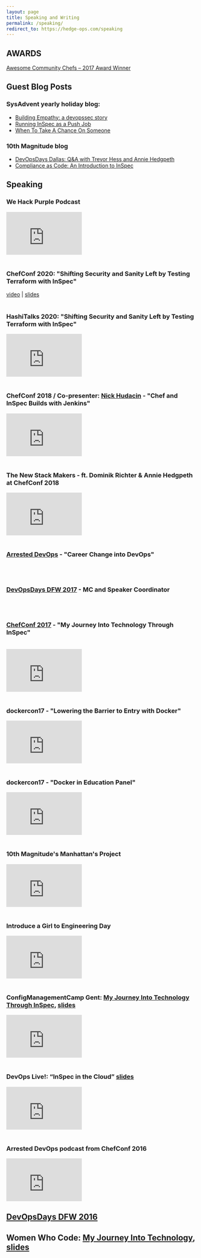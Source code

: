 ```yaml
---
layout: page
title: Speaking and Writing
permalink: /speaking/
redirect_to: https://hedge-ops.com/speaking
---
```


## AWARDS

[Awesome Community Chefs – 2017 Award Winner](https://blog.chef.io/2017/06/08/awesome-community-chefs-2017-award-winners/)

## Guest Blog Posts

### SysAdvent yearly holiday blog:

* [Building Empathy: a devopssec story](http://sysadvent.blogspot.com/2016/12/day-3-building-empathy-devopsec-story.html?utm_content=buffer1c4b0&utm_medium=social&utm_source=twitter.com&utm_campaign=buffer)
* [Running InSpec as a Push Job](http://sysadvent.blogspot.com/2017/12/day-7-running-inspec-as-push-job.html)
* [When To Take A Chance On Someone](https://sysadvent.blogspot.com/2019/12/day-11-when-to-take-chance-on-someone.html)

### 10th Magnitude blog

* [DevOpsDays Dallas: Q&A with Trevor Hess and Annie Hedgpeth](http://www.10thmagnitude.com/tech-blog/devopsdays-dallas/)
* [Compliance as Code: An Introduction to InSpec](https://www.10thmagnitude.com/tech-blog/compliance-code-introduction-inspec/)

## Speaking

### We Hack Purple Podcast

<iframe width="200" height="113" src="https://www.youtube.com/embed/DglcW9s1sfE" title="YouTube video player" frameborder="0" allow="accelerometer; autoplay; clipboard-write; encrypted-media; gyroscope; picture-in-picture" allowfullscreen></iframe>
<br/>
<br/>

### ChefConf 2020: "Shifting Security and Sanity Left by Testing Terraform with InSpec"

[video](https://eviacms.evia.events/embed/insights?mid=ce6de89e-c37f-4530-8222-40fdb67a2b2c&startTime=0&endTime=2250) | [slides](https://eviacloudlivestore.blob.core.windows.net/unsecure/Event_1353/AnnieHedgpeth_A2.mp4/Resource/CHEFInSpecTerraformDemo.pptx)
<br/>
<br/>

### HashiTalks 2020: "Shifting Security and Sanity Left by Testing Terraform with InSpec"

<iframe width="200" height="113" src="https://www.youtube.com/embed/q1Vx02N1_vo" frameborder="0" allowfullscreen></iframe>
<br/>
<br/>

### ChefConf 2018 / Co-presenter: [Nick Hudacin](https://nickhudacin.wordpress.com/) - "Chef and InSpec Builds with Jenkins"

<iframe width="200" height="113" src="https://www.youtube.com/embed/AeXiFdlPta0" frameborder="0" allowfullscreen></iframe>
<br/>
<br/>

### The New Stack Makers - ft. Dominik Richter & Annie Hedgpeth at ChefConf 2018

<iframe width="200" height="113" src="https://www.youtube.com/embed/PotvNcL6voc" frameborder="0" allowfullscreen></iframe>
<br/>
<br/>

### [Arrested DevOps](https://www.arresteddevops.com/career-change-into-devops/) - "Career Change into DevOps"

<br/>
<br/>

### [DevOpsDays DFW 2017](https://www.youtube.com/channel/UClMmc8BcfAzyZwFAtFVq1gA/videos) - MC and Speaker Coordinator

<br/>
<br/>

### [ChefConf 2017](https://chefconf.chef.io/2017/agenda/) - "My Journey Into Technology Through InSpec"

<br/>

<iframe width="200" height="113" src="https://www.youtube.com/embed/bNxc6Y8ZHsI" frameborder="0" allowfullscreen></iframe>
<br/>
<br/>

### dockercon17 - "Lowering the Barrier to Entry with Docker"

<iframe width="200" height="113" src="https://www.youtube.com/embed/YWgIm3DpSI8" frameborder="0" allowfullscreen></iframe>
<br/>
<br/>

### dockercon17 - "Docker in Education Panel"

<iframe width="200" height="113" src="https://www.youtube.com/embed/h4Ocwx60wp4" frameborder="0" allowfullscreen></iframe>
<br/>
<br/>

### 10th Magnitude's Manhattan's Project

<iframe width="200" height="113" src="https://www.youtube.com/embed/LCtmk7VMBTs" frameborder="0" allowfullscreen></iframe>
<br/>
<br/>

### Introduce a Girl to Engineering Day

<iframe width="200" height="113" src="https://www.youtube.com/embed/MitmkB-MLOw" frameborder="0" allowfullscreen></iframe>
<br/>
<br/>

### ConfigManagementCamp Gent: [My Journey Into Technology Through InSpec](https://www.youtube.com/watch?v=Vg9ViDHKWJc), [slides](http://prezi.com/3k-pdefzgx9t/?utm_campaign=share&rc=ex0share&utm_medium=copy)

<iframe width="200" height="113" src="https://www.youtube.com/embed/Vg9ViDHKWJc" frameborder="0" allowfullscreen></iframe>

<br/>
<br/>

### DevOps Live!: “InSpec in the Cloud” [slides](http://prezi.com/teptbcs7stva/?utm_campaign=share&rc=ex0share&utm_medium=copy)
<iframe width="200" height="113" src="https://www.youtube.com/embed/Y9kqolVaMOA" frameborder="0" allowfullscreen></iframe>

<br/>
<br/>

### Arrested DevOps podcast from ChefConf 2016

<iframe width="200" height="113" src="https://www.youtube.com/embed/U7i4JE4Zk7w" frameborder="0" allowfullscreen></iframe>

## [DevOpsDays DFW 2016](https://www.arresteddevops.com/devopsdays-dfw-2016/)

## Women Who Code: [My Journey Into Technology](https://twitter.com/WWCodeDFW/status/807033959188086785), [slides](http://prezi.com/2dkunsfxz99y/?utm_campaign=share&rc=ex0share&utm_medium=copy)
